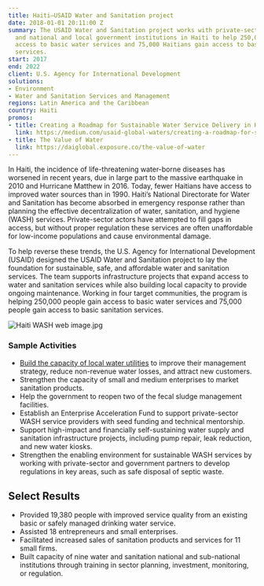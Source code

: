 ```yaml
---
title: Haiti—USAID Water and Sanitation project
date: 2018-01-01 20:11:00 Z
summary: The USAID Water and Sanitation project works with private-sector partners
  and national and local government institutions in Haiti to help 250,000 people gain
  access to basic water services and 75,000 Haitians gain access to basic sanitation
  services.
start: 2017
end: 2022
client: U.S. Agency for International Development
solutions:
- Environment
- Water and Sanitation Services and Management
regions: Latin America and the Caribbean
country: Haiti
promos:
- title: Creating a Roadmap for Sustainable Water Service Delivery in Haiti
  link: https://medium.com/usaid-global-waters/creating-a-roadmap-for-sustainable-water-service-delivery-in-haiti-e67128d7ac98
- title: The Value of Water
  link: https://daiglobal.exposure.co/the-value-of-water
---
```


In Haiti, the incidence of life-threatening water-borne diseases has worsened in recent years, due in large part to the massive earthquake in 2010 and Hurricane Matthew in 2016. Today, fewer Haitians have access to improved water sources than in 1990. Haiti’s National Directorate for Water and Sanitation has become absorbed in emergency response rather than planning the effective decentralization of water, sanitation, and hygiene (WASH) services. Private-sector actors have attempted to fill gaps in access, but without proper regulation these services are often unaffordable for low-income populations and cause environmental damage.

To help reverse these trends, the U.S. Agency for International Development (USAID) designed the USAID Water and Sanitation project to lay the foundation for sustainable, safe, and affordable water and sanitation services. The team supports infrastructure projects that expand access to water and sanitation services while also building local capacity to provide ongoing maintenance. Working in four target communities, the program is helping 250,000 people gain access to basic water services and 75,000 people gain access to basic sanitation services.

![Haiti WASH web image.jpg](/uploads/Haiti%20WASH%20web%20image.jpg)

### Sample Activities

* [Build the capacity of local water utilities](https://medium.com/usaid-global-waters/creating-a-roadmap-for-sustainable-water-service-delivery-in-haiti-e67128d7ac98) to improve their management strategy, reduce non-revenue water losses, and attract new customers. 
* Strengthen the capacity of small and medium enterprises to market sanitation products. 
* Help the government to reopen two of the fecal sludge management facilities. 
* Establish an Enterprise Acceleration Fund to support private-sector WASH service providers with seed funding and technical mentorship.
* Support high-impact and financially self-sustaining water supply and sanitation infrastructure projects, including pump repair, leak reduction, and new water kiosks.
* Strengthen the enabling environment for sustainable WASH services by working with private-sector and government partners to develop regulations in key areas, such as safe disposal of septic waste.

## Select Results

* Provided 19,380 people with improved service quality from an existing basic or safely managed drinking water service.
* Assisted 18 entrepreneurs and small enterprises.
* Facilitated increased sales of sanitation products and services for 11 small firms.
* Built capacity of nine water and sanitation national and sub-national institutions through training in sector planning, investment, monitoring, or regulation.